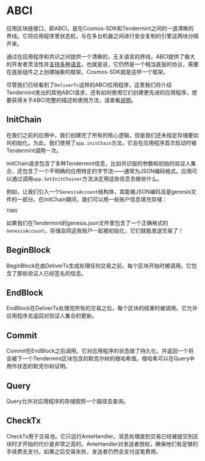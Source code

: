 # ABCI

应用区块链接口，即ABCI，是在Cosmos-SDK和Tendermint之间的一道清晰的界线。它将应用程序里状态机，与在多台机器之间进行安全复制的引擎这两块分隔开来。

通过在应用程序和共识之间提供一个清晰的，无关语言的界线，ABCI提供了极大的开发者灵活性并[支持多种语言](https://tendermint.com/ecosystem)。也就是说，它仍然是一个相当底层的协议，需要在底层组件之上创建抽象的框架。Cosmos-SDK就是这样一个框架。

尽管我们已经看到了`DeliverTx`这样的ABCI应用程序，这里我们将介绍Tendermint发出的其他ABCI请求，还有如何使用它们创建更先进的应用程序。想要获得关于ABCI完整的描述和使用方法，请查看[说明](https://github.com/tendermint/tendermint/blob/master/docs/abci-spec.md)。

## InitChain
在我们之前的应用中，我们创建完了所有的核心逻辑，但是我们还未指定存储要如何初始化。为此，我们使用了`app.initChain`方法，它会在应用程序首次启动时被Tendermint调用一次。

InitChain请求包含了多种Tendermint信息，比如共识层的参数和初始的验证人集合，还包含了一个不明确的应用特定的字节流——通常为JSON编码格式。应用可以通过调用`app.SetInitChainer`方法决定用这些信息去做些什么。

例如，让我们引入一个`GenesisAccount`结构体，其能被JSON编码且是genesis文件的一部分。在InitChain期间，我们可以用一些账户信息填充存储：
```
TODO
```

如果我们在Tendermint的genesis.json文件里包含了一个正确格式的`GenesisAccount`，存储会同这些账户一起被初始化，它们就能发送交易了！

## BeginBlock
BeginBlock在由DeliverTx生成处理任何交易之前，每个区块开始时被调用。它包含了那些验证人已经签名的信息。

## EndBlock
EndBlock在DeliverTx处理完所有的交易之后，每个区块的结束时被调用。它允许应用程序去返回对验证人集合的更新。

## Commit
Commit在EndBlock之后调用。它对应用程序的状态做了持久化，并返回一个将会被下一个Tendermint区块包含的默克尔树的根哈希值。根哈希可以在Query中用作状态的默克尔树证明。

## Query
Query允许对应用程序的存储按照一个路径去查询。

## CheckTx
CheckTx用于交易池。它只运行AnteHandler。消息处理直到交易已经被提交到区块时才开始的代价是非常之高的。AnteHandler对发送者授权，确保他们有足够的手续费去支付。如果之后交易失败，发送者仍然会支付这笔费用。

